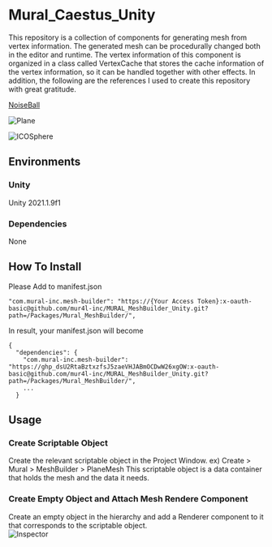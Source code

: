 # Mural_Caestus_Unity
This repository is a collection of components for generating mesh from vertex information. The generated mesh can be procedurally changed both in the editor and runtime.
The vertex information of this component is organized in a class called VertexCache that stores the cache information of the vertex information, so it can be handled together with other effects.
In addition, the following are the references I used to create this repository with great gratitude.

[NoiseBall](https://github.com/keijiro/NoiseBall)

![Plane](https://user-images.githubusercontent.com/63334692/128618762-3e15db2a-1991-4aaa-ba92-b3a954a61802.PNG)

![ICOSphere](https://user-images.githubusercontent.com/63334692/128618766-ba174fe4-4a2a-4a62-85ff-8a50a0ccd2ac.PNG)

## Environments
### Unity
Unity 2021.1.9f1
### Dependencies
None

## How To Install
Please Add to manifest.json
```
"com.mural-inc.mesh-builder": "https://{Your Access Token}:x-oauth-basic@github.com/mur4l-inc/MURAL_MeshBuilder_Unity.git?path=/Packages/Mural_MeshBuilder/",
```
In result, your manifest.json will become
```
{
  "dependencies": {
    "com.mural-inc.mesh-builder": "https://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:x-oauth-basic@github.com/mur4l-inc/MURAL_MeshBuilder_Unity.git?path=/Packages/Mural_MeshBuilder/",
    ...
  }
```

## Usage
### Create Scriptable Object
Create the relevant scriptable object in the Project Window.
ex) Create > Mural > MeshBuilder > PlaneMesh
This scriptable object is a data container that holds the mesh and the data it needs.

### Create Empty Object and Attach Mesh Rendere Component
Create an empty object in the hierarchy and add a Renderer component to it that corresponds to the scriptable object.
<br>
![Inspector](https://user-images.githubusercontent.com/63334692/128618737-4fa2843e-d02b-451d-a33d-cf879d9a3c0a.PNG)
